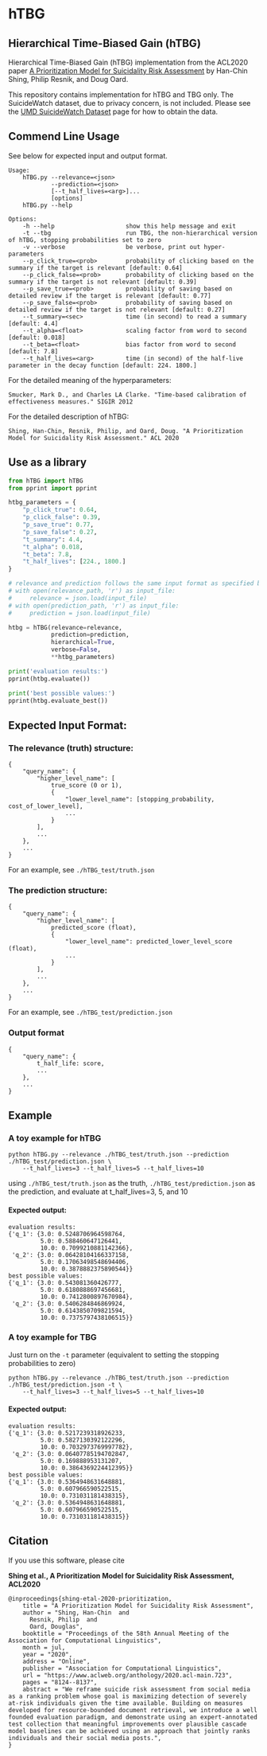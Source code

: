 # hTBG

## Hierarchical Time-Biased Gain (hTBG)

Hierarchical Time-Biased Gain (hTBG) implementation from the ACL2020 paper [A Prioritization Model for Suicidality Risk Assessment](https://www.aclweb.org/anthology/2020.acl-main.723.pdf) by Han-Chin Shing, Philip Resnik, and Doug Oard.

This repository contains implementation for hTBG and TBG only. The SuicideWatch dataset, due to privacy concern, is not included. Please see the [UMD SuicideWatch Dataset](http://legacydirs.umiacs.umd.edu/~resnik/umd_reddit_suicidality_dataset.html) page for how to obtain the data.

## Commend Line Usage

See below for expected input and output format.

```
Usage:
    hTBG.py --relevance=<json>
            --prediction=<json>
            [--t_half_lives=<arg>]...
            [options]
    hTBG.py --help

Options:
    -h --help                    show this help message and exit
    -t --tbg                     run TBG, the non-hierarchical version of hTBG, stopping probabilities set to zero
    -v --verbose                 be verbose, print out hyper-parameters
    --p_click_true=<prob>        probability of clicking based on the summary if the target is relevant [default: 0.64]
    --p_click_false=<prob>       probability of clicking based on the summary if the target is not relevant [default: 0.39]
    --p_save_true=<prob>         probability of saving based on detailed review if the target is relevant [default: 0.77]
    --p_save_false=<prob>        probability of saving based on detailed review if the target is not relevant [default: 0.27]
    --t_summary=<sec>            time (in second) to read a summary [default: 4.4]
    --t_alpha=<float>            scaling factor from word to second [default: 0.018]
    --t_beta=<float>             bias factor from word to second [default: 7.8]
    --t_half_lives=<arg>         time (in second) of the half-live parameter in the decay function [default: 224. 1800.]
```

For the detailed meaning of the hyperparameters:

`Smucker, Mark D., and Charles LA Clarke. "Time-based calibration of effectiveness measures." SIGIR 2012`

For the detailed description of hTBG:

`Shing, Han-Chin, Resnik, Philip, and Oard, Doug. "A Prioritization Model for Suicidality Risk Assessment." ACL 2020`

## Use as a library

```python
from hTBG import hTBG
from pprint import pprint

htbg_parameters = {
    "p_click_true": 0.64,
    "p_click_false": 0.39,
    "p_save_true": 0.77,
    "p_save_false": 0.27,
    "t_summary": 4.4,
    "t_alpha": 0.018,
    "t_beta": 7.8,
    "t_half_lives": [224., 1800.]
}

# relevance and prediction follows the same input format as specified below.
# with open(relevance_path, 'r') as input_file:
#     relevance = json.load(input_file)
# with open(prediction_path, 'r') as input_file:
#     prediction = json.load(input_file)

htbg = hTBG(relevance=relevance,
            prediction=prediction,
            hierarchical=True,
            verbose=False,
            **htbg_parameters)

print('evaluation results:')
pprint(htbg.evaluate())

print('best possible values:')
pprint(htbg.evaluate_best())
```

## Expected Input Format:

### The relevance (truth) structure:

```
{
    "query_name": {
        "higher_level_name": [
            true_score (0 or 1),
            {
                "lower_level_name": [stopping_probability, cost_of_lower_level],
                ...
            }
        ],
        ...
    },
    ...
}
```

For an example, see `./hTBG_test/truth.json`

### The prediction structure:

```
{
    "query_name": {
        "higher_level_name": [
            predicted_score (float),
            {
                "lower_level_name": predicted_lower_level_score (float),
                ...
            }
        ],
        ...
    },
    ...
}
```

For an example, see `./hTBG_test/prediction.json`

### Output format

```
{
    "query_name": {
        t_half_life: score,
        ...
    },
    ...
}
```

## Example

### A toy example for hTBG

```
python hTBG.py --relevance ./hTBG_test/truth.json --prediction ./hTBG_test/prediction.json \
    --t_half_lives=3 --t_half_lives=5 --t_half_lives=10
```

using `./hTBG_test/truth.json` as the truth, `./hTBG_test/prediction.json` as the prediction, and evaluate at t_half_lives=3, 5, and 10

#### Expected output:

```
evaluation results:
{'q_1': {3.0: 0.5248706964598764,
         5.0: 0.588460647126441,
         10.0: 0.7099210881142366},
 'q_2': {3.0: 0.06428104166337158,
         5.0: 0.17063498548694406,
         10.0: 0.3878882375890544}}
best possible values:
{'q_1': {3.0: 0.543081360426777,
         5.0: 0.6180888697456681,
         10.0: 0.7412800897670984},
 'q_2': {3.0: 0.5406284846869924,
         5.0: 0.6143850709821594,
         10.0: 0.7375797438106515}}
```

### A toy example for TBG

Just turn on the `-t` parameter (equivalent to setting the stopping probabilities to zero)

```
python hTBG.py --relevance ./hTBG_test/truth.json --prediction ./hTBG_test/prediction.json -t \
    --t_half_lives=3 --t_half_lives=5 --t_half_lives=10
```

#### Expected output:

```
evaluation results:
{'q_1': {3.0: 0.5217239318926233,
         5.0: 0.5827130392122296,
         10.0: 0.7032973769997782},
 'q_2': {3.0: 0.06407785194702847,
         5.0: 0.169888953131207,
         10.0: 0.3864369224412395}}
best possible values:
{'q_1': {3.0: 0.5364948631648881,
         5.0: 0.607966590522515,
         10.0: 0.731031181438315},
 'q_2': {3.0: 0.5364948631648881,
         5.0: 0.607966590522515,
         10.0: 0.731031181438315}}
```

## Citation

If you use this software, please cite

**Shing et al., A Prioritization Model for Suicidality Risk Assessment, ACL2020**

```
@inproceedings{shing-etal-2020-prioritization,
    title = "A Prioritization Model for Suicidality Risk Assessment",
    author = "Shing, Han-Chin  and
      Resnik, Philip  and
      Oard, Douglas",
    booktitle = "Proceedings of the 58th Annual Meeting of the Association for Computational Linguistics",
    month = jul,
    year = "2020",
    address = "Online",
    publisher = "Association for Computational Linguistics",
    url = "https://www.aclweb.org/anthology/2020.acl-main.723",
    pages = "8124--8137",
    abstract = "We reframe suicide risk assessment from social media as a ranking problem whose goal is maximizing detection of severely at-risk individuals given the time available. Building on measures developed for resource-bounded document retrieval, we introduce a well founded evaluation paradigm, and demonstrate using an expert-annotated test collection that meaningful improvements over plausible cascade model baselines can be achieved using an approach that jointly ranks individuals and their social media posts.",
}
```
